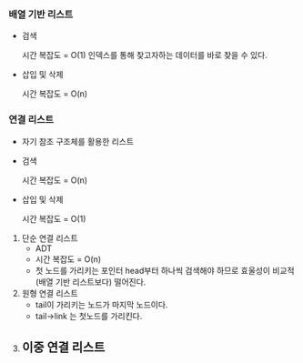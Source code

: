 ### 배열 기반 리스트 

- 검색

  시간 복잡도 = O(1) 
  인덱스를 통해 찾고자하는 데이터를 바로 찾을 수 있다.

- 삽입 및 삭제

  시간 복잡도 = O(n)

### 연결 리스트

- 자기 참조 구조체를 활용한 리스트

- 검색

  시간 복잡도 = O(n)

- 삽입 및 삭제

  시간 복잡도 = O(1)

1. 단순 연결 리스트
   - ADT
   - 시간 복잡도 = O(n)
   - 첫 노드를 가리키는 포인터 head부터 하나씩 검색해야 하므로 효울성이 비교적(배열 기반 리스트보다) 떨어진다.
2. 원형 연결 리스트
   - tail이 가리키는 노드가 마지막 노드이다.
   - tail->link 는 첫노드를 가리킨다.
3. 이중 연결 리스트
   - 

